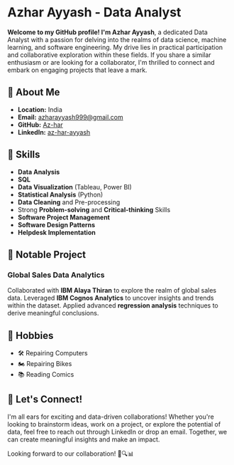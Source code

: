 # Azhar Ayyash - Data Analyst

**Welcome to my GitHub profile! I'm Azhar Ayyash**, a dedicated Data Analyst with a passion for delving into the realms of data science, machine learning, and software engineering. My drive lies in practical participation and collaborative exploration within these fields. If you share a similar enthusiasm or are looking for a collaborator, I'm thrilled to connect and embark on engaging projects that leave a mark.

## 📌 About Me

- **Location:** India
- **Email:** azharayyash999@gmail.com
- **GitHub:** [Az-har](https://github.com/Az-har)
- **LinkedIn:** [az-har-ayyash](https://www.linkedin.com/in/az-har-ayyash)

## 💼 Skills

- **Data Analysis**
- **SQL**
- **Data Visualization** (Tableau, Power BI)
- **Statistical Analysis** (Python)
- **Data Cleaning** and Pre-processing
- Strong **Problem-solving** and **Critical-thinking** Skills
- **Software Project Management**
- **Software Design Patterns**
- **Helpdesk Implementation**

## 🚀 Notable Project

### Global Sales Data Analytics

Collaborated with **IBM Alaya Thiran** to explore the realm of global sales data. Leveraged **IBM Cognos Analytics** to uncover insights and trends within the dataset. Applied advanced **regression analysis** techniques to derive meaningful conclusions.

## 🌟 Hobbies

- 🛠️ Repairing Computers
- 🏍️ Repairing Bikes
- 📚 Reading Comics

## 📢 Let's Connect!

I'm all ears for exciting and data-driven collaborations! Whether you're looking to brainstorm ideas, work on a project, or explore the potential of data, feel free to reach out through LinkedIn or drop an email. Together, we can create meaningful insights and make an impact.

Looking forward to our collaboration! 🤝🔍📊
